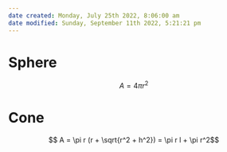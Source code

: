 ```yaml
---
date created: Monday, July 25th 2022, 8:06:00 am
date modified: Sunday, September 11th 2022, 5:21:21 pm
---
```


# Sphere

$$ A = 4\pi r^2 $$

# Cone

$$ A = \pi r (r + \sqrt{r^2 + h^2}) = \pi r l + \pi r^2$$
